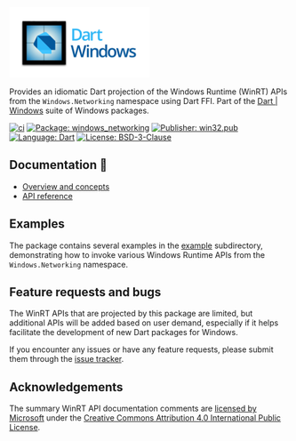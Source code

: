 <img src="https://raw.githubusercontent.com/dart-windows/.github/main/assets/dart-windows-card.png" width="50%" height="50%">

Provides an idiomatic Dart projection of the Windows Runtime (WinRT) APIs
from the `Windows.Networking` namespace using Dart FFI.
Part of the [Dart | Windows][dart_windows_link] suite of Windows packages.

[![ci][ci_badge]][ci_link]
[![Package: windows_networking][package_badge]][package_link]
[![Publisher: win32.pub][publisher_badge]][publisher_link]
[![Language: Dart][language_badge]][language_link]
[![License: BSD-3-Clause][license_badge]][license_link]

## Documentation 📝

* [Overview and concepts][docs_link]
* [API reference][api_reference_link]

## Examples

The package contains several examples in the [example][example_link]
subdirectory, demonstrating how to invoke various Windows Runtime APIs from the
`Windows.Networking` namespace.

## Feature requests and bugs

The WinRT APIs that are projected by this package are limited, but additional
APIs will be added based on user demand, especially if it helps facilitate the
development of new Dart packages for Windows.

If you encounter any issues or have any feature requests, please submit them
through the [issue tracker][issue_tracker_link].

## Acknowledgements

The summary WinRT API documentation comments are
[licensed by Microsoft][legal_notices_link] under the
[Creative Commons Attribution 4.0 International Public License][cc_license_link].

[api_reference_link]: https://pub.dev/documentation/windows_networking/latest/
[cc_license_link]: https://github.com/MicrosoftDocs/winrt-api/blob/89e9254fd8b53a648937dbb4324d7f7d6f8d1314/LICENSE
[ci_badge]: https://github.com/halildurmus/dartwinrt/actions/workflows/windows_networking.yml/badge.svg
[ci_link]: https://github.com/halildurmus/dartwinrt/actions/workflows/windows_networking.yml
[dart_windows_link]: https://github.com/dart-windows
[docs_link]: https://win32.pub/docs/category/winrt-programming
[example_link]: https://github.com/halildurmus/dartwinrt/tree/main/packages/windows_networking/example
[issue_tracker_link]: https://github.com/halildurmus/dartwinrt/issues
[language_badge]: https://img.shields.io/badge/language-Dart-blue.svg
[language_link]: https://dart.dev
[legal_notices_link]: https://github.com/MicrosoftDocs/winrt-api/#legal-notices
[license_badge]: https://img.shields.io/github/license/halildurmus/dartwinrt?color=blue
[license_link]: https://opensource.org/licenses/BSD-3-Clause
[package_badge]: https://img.shields.io/pub/v/windows_networking.svg
[package_link]: https://pub.dev/packages/windows_networking
[publisher_badge]: https://img.shields.io/pub/publisher/windows_networking.svg
[publisher_link]: https://pub.dev/publishers/win32.pub
